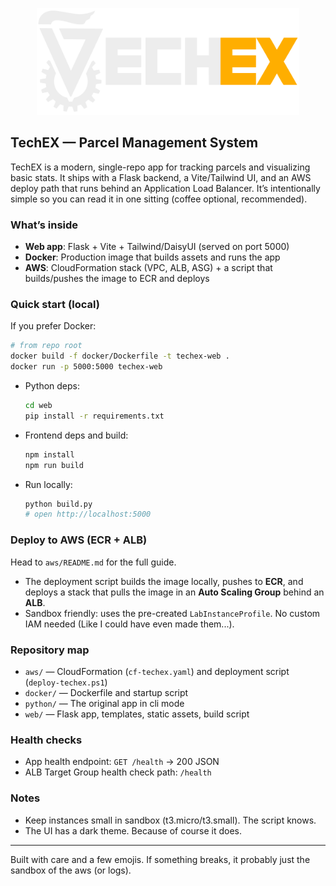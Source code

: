 <p align="center">
  <img src="web/assets/TechEX_dark.png" alt="TechEX Logo" width="420" />
</p>

## TechEX — Parcel Management System

TechEX is a modern, single-repo app for tracking parcels and visualizing basic stats. It ships with a Flask backend, a Vite/Tailwind UI, and an AWS deploy path that runs behind an Application Load Balancer. It’s intentionally simple so you can read it in one sitting (coffee optional, recommended).

### What’s inside
- **Web app**: Flask + Vite + Tailwind/DaisyUI (served on port 5000)
- **Docker**: Production image that builds assets and runs the app
- **AWS**: CloudFormation stack (VPC, ALB, ASG) + a script that builds/pushes the image to ECR and deploys

### Quick start (local)

If you prefer Docker:
```bash
# from repo root
docker build -f docker/Dockerfile -t techex-web .
docker run -p 5000:5000 techex-web
```

- Python deps:
  ```bash
  cd web
  pip install -r requirements.txt
  ```
- Frontend deps and build: 
  ```bash
  npm install
  npm run build
  ```
- Run locally:
  ```bash
  python build.py
  # open http://localhost:5000
  ```

### Deploy to AWS (ECR + ALB)
Head to `aws/README.md` for the full guide.
- The deployment script builds the image locally, pushes to **ECR**, and deploys a stack that pulls the image in an **Auto Scaling Group** behind an **ALB**.
- Sandbox friendly: uses the pre-created `LabInstanceProfile`. No custom IAM needed (Like I could have even made them...).

### Repository map
- `aws/` — CloudFormation (`cf-techex.yaml`) and deployment script (`deploy-techex.ps1`)
- `docker/` — Dockerfile and startup script
- `python/` — The original app in cli mode
- `web/` — Flask app, templates, static assets, build script

### Health checks
- App health endpoint: `GET /health` → 200 JSON
- ALB Target Group health check path: `/health`

### Notes
- Keep instances small in sandbox (t3.micro/t3.small). The script knows.
- The UI has a dark theme. Because of course it does.

---
Built with care and a few emojis. If something breaks, it probably just the sandbox of the aws (or logs).